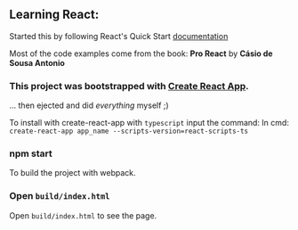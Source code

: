 ## Learning React:

Started this by following React's Quick Start [documentation](https://facebook.github.io/react/docs/installation.html#creating-a-new-application)

Most of the code examples come from the book: **Pro React** by **Cásio de Sousa Antonio**

### This project was bootstrapped with [Create React App](https://github.com/facebookincubator/create-react-app).

... then ejected and did *everything* myself ;)

To install with create-react-app with `typescript` input the command:
	In cmd: `create-react-app app_name --scripts-version=react-scripts-ts`

### npm start
To build the project with webpack.

### Open `build/index.html`
Open `build/index.html` to see the page.
